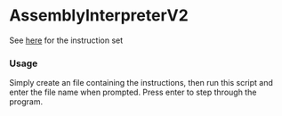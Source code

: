 # AssemblyInterpreterV2
See [here](./instructionSet.txt) for the instruction set
### Usage
Simply create an file containing the instructions, then run this script and enter the file name when prompted. Press enter to step through the program.